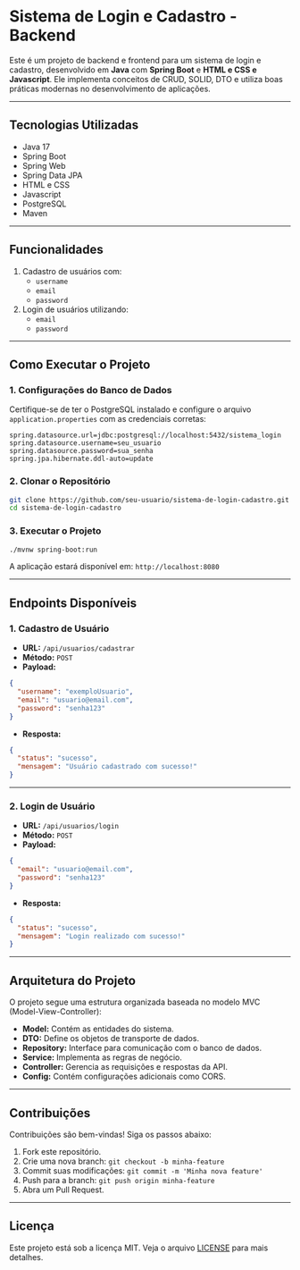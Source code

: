 # Sistema de Login e Cadastro - Backend

Este é um projeto de backend e frontend para um sistema de login e cadastro, desenvolvido em **Java** com **Spring Boot** e **HTML e CSS e Javascript**. Ele implementa conceitos de CRUD, SOLID, DTO e utiliza boas práticas modernas no desenvolvimento de aplicações.

---

## **Tecnologias Utilizadas**
- Java 17
- Spring Boot
- Spring Web
- Spring Data JPA
- HTML e CSS
- Javascript
- PostgreSQL
- Maven

---

## **Funcionalidades**
1. Cadastro de usuários com:
   - `username`
   - `email`
   - `password`
2. Login de usuários utilizando:
   - `email`
   - `password`

---

## **Como Executar o Projeto**

### **1. Configurações do Banco de Dados**
Certifique-se de ter o PostgreSQL instalado e configure o arquivo `application.properties` com as credenciais corretas:

```properties
spring.datasource.url=jdbc:postgresql://localhost:5432/sistema_login
spring.datasource.username=seu_usuario
spring.datasource.password=sua_senha
spring.jpa.hibernate.ddl-auto=update
```

### **2. Clonar o Repositório**

```bash
git clone https://github.com/seu-usuario/sistema-de-login-cadastro.git
cd sistema-de-login-cadastro
```

### **3. Executar o Projeto**

```bash
./mvnw spring-boot:run
```

A aplicação estará disponível em: `http://localhost:8080`

---

## **Endpoints Disponíveis**

### **1. Cadastro de Usuário**
- **URL:** `/api/usuarios/cadastrar`
- **Método:** `POST`
- **Payload:**

```json
{
  "username": "exemploUsuario",
  "email": "usuario@email.com",
  "password": "senha123"
}
```

- **Resposta:**

```json
{
  "status": "sucesso",
  "mensagem": "Usuário cadastrado com sucesso!"
}
```

---

### **2. Login de Usuário**
- **URL:** `/api/usuarios/login`
- **Método:** `POST`
- **Payload:**

```json
{
  "email": "usuario@email.com",
  "password": "senha123"
}
```

- **Resposta:**

```json
{
  "status": "sucesso",
  "mensagem": "Login realizado com sucesso!"
}
```

---

## **Arquitetura do Projeto**

O projeto segue uma estrutura organizada baseada no modelo MVC (Model-View-Controller):

- **Model:** Contém as entidades do sistema.
- **DTO:** Define os objetos de transporte de dados.
- **Repository:** Interface para comunicação com o banco de dados.
- **Service:** Implementa as regras de negócio.
- **Controller:** Gerencia as requisições e respostas da API.
- **Config:** Contém configurações adicionais como CORS.

---

## **Contribuições**

Contribuições são bem-vindas! Siga os passos abaixo:

1. Fork este repositório.
2. Crie uma nova branch: `git checkout -b minha-feature`
3. Commit suas modificações: `git commit -m 'Minha nova feature'`
4. Push para a branch: `git push origin minha-feature`
5. Abra um Pull Request.

---

## **Licença**

Este projeto está sob a licença MIT. Veja o arquivo [LICENSE](LICENSE) para mais detalhes.

